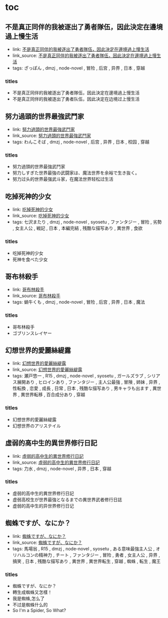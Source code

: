 # toc

## 不是真正同伴的我被逐出了勇者隊伍，因此決定在邊境過上慢生活

- link: [不是真正同伴的我被逐出了勇者隊伍，因此決定在邊境過上慢生活](%E4%B8%8D%E6%98%AF%E7%9C%9F%E6%AD%A3%E5%90%8C%E4%BC%B4%E7%9A%84%E6%88%91%E8%A2%AB%E9%80%90%E5%87%BA%E4%BA%86%E5%8B%87%E8%80%85%E9%9A%8A%E4%BC%8D%EF%BC%8C%E5%9B%A0%E6%AD%A4%E6%B1%BA%E5%AE%9A%E5%9C%A8%E9%82%8A%E5%A2%83%E9%81%8E%E4%B8%8A%E6%85%A2%E7%94%9F%E6%B4%BB/)
- link_source: [不是真正同伴的我被逐出了勇者隊伍，因此決定在邊境過上慢生活](../dmzj/%E4%B8%8D%E6%98%AF%E7%9C%9F%E6%AD%A3%E5%90%8C%E4%BC%B4%E7%9A%84%E6%88%91%E8%A2%AB%E9%80%90%E5%87%BA%E4%BA%86%E5%8B%87%E8%80%85%E9%9A%8A%E4%BC%8D%EF%BC%8C%E5%9B%A0%E6%AD%A4%E6%B1%BA%E5%AE%9A%E5%9C%A8%E9%82%8A%E5%A2%83%E9%81%8E%E4%B8%8A%E6%85%A2%E7%94%9F%E6%B4%BB/)
- tags: ざっぽん , dmzj , node-novel , 冒险 , 后宫 , 异界 , 日本 , 穿越

### titles

- 不是真正同伴的我被逐出了勇者隊伍，因此決定在邊境過上慢生活
- 不是真正同伴的我被逐出了勇者队伍，因此决定在边境过上慢生活

## 努力過頭的世界最強武鬥家

- link: [努力過頭的世界最強武鬥家](%E5%8A%AA%E5%8A%9B%E9%81%8E%E9%A0%AD%E7%9A%84%E4%B8%96%E7%95%8C%E6%9C%80%E5%BC%B7%E6%AD%A6%E9%AC%A5%E5%AE%B6/)
- link_source: [努力過頭的世界最強武鬥家](../dmzj/%E5%8A%AA%E5%8A%9B%E9%81%8E%E9%A0%AD%E7%9A%84%E4%B8%96%E7%95%8C%E6%9C%80%E5%BC%B7%E6%AD%A6%E9%AC%A5%E5%AE%B6/)
- tags: わんこそば , dmzj , node-novel , 后宫 , 异界 , 日本 , 校园 , 穿越

### titles

- 努力過頭的世界最強武鬥家
- 努力しすぎた世界最強の武闘家は、魔法世界を余裕で生き抜く。
- 努力过头的世界最强武斗家，在魔法世界轻松过生活

## 吃掉死神的少女

- link: [吃掉死神的少女](%E5%90%83%E6%8E%89%E6%AD%BB%E7%A5%9E%E7%9A%84%E5%B0%91%E5%A5%B3/)
- link_source: [吃掉死神的少女](../dmzj/%E5%90%83%E6%8E%89%E6%AD%BB%E7%A5%9E%E7%9A%84%E5%B0%91%E5%A5%B3/)
- tags: 七沢またり , dmzj , node-novel , syosetu , ファンタジー , 冒险 , 劣勢 , 女主人公 , 戦記 , 日本 , 本編完結 , 残酷な描写あり , 異世界 , 食欲

### titles

- 吃掉死神的少女
- 死神を食べた少女

## 哥布林殺手

- link: [哥布林殺手](%E5%93%A5%E5%B8%83%E6%9E%97%E6%AE%BA%E6%89%8B/)
- link_source: [哥布林殺手](../dmzj/%E5%93%A5%E5%B8%83%E6%9E%97%E6%AE%BA%E6%89%8B/)
- tags: 蝸牛くも , dmzj , node-novel , 冒险 , 后宫 , 异界 , 日本 , 魔法

### titles

- 哥布林殺手
- ゴブリンスレイヤー

## 幻想世界的愛麗絲緹露

- link: [幻想世界的愛麗絲緹露](%E5%B9%BB%E6%83%B3%E4%B8%96%E7%95%8C%E7%9A%84%E6%84%9B%E9%BA%97%E7%B5%B2%E7%B7%B9%E9%9C%B2/)
- link_source: [幻想世界的愛麗絲緹露](../dmzj/%E5%B9%BB%E6%83%B3%E4%B8%96%E7%95%8C%E7%9A%84%E6%84%9B%E9%BA%97%E7%B5%B2%E7%B7%B9%E9%9C%B2/)
- tags: 瀬戸悠一 , R15 , dmzj , node-novel , syosetu , ガールズラブ , シリアス展開あり , ヒロインあり , ファンタジー , 主人公最強 , 冒険 , 姉妹 , 异界 , 性転換 , 恋愛 , 成長 , 日常 , 日本 , 残酷な描写あり , 男キャラも出ます , 異世界 , 異世界転移 , 百合成分あり , 穿越

### titles

- 幻想世界的愛麗絲緹露
- 幻想世界のアリステイル

## 虛弱的高中生的異世界修行日記

- link: [虛弱的高中生的異世界修行日記](%E8%99%9B%E5%BC%B1%E7%9A%84%E9%AB%98%E4%B8%AD%E7%94%9F%E7%9A%84%E7%95%B0%E4%B8%96%E7%95%8C%E4%BF%AE%E8%A1%8C%E6%97%A5%E8%A8%98/)
- link_source: [虛弱的高中生的異世界修行日記](../dmzj/%E8%99%9B%E5%BC%B1%E7%9A%84%E9%AB%98%E4%B8%AD%E7%94%9F%E7%9A%84%E7%95%B0%E4%B8%96%E7%95%8C%E4%BF%AE%E8%A1%8C%E6%97%A5%E8%A8%98/)
- tags: 力水 , dmzj , node-novel , 异界 , 日本 , 穿越

### titles

- 虛弱的高中生的異世界修行日記
- 虚弱高校生が世界最強となるまでの異世界武者修行日誌
- 虚弱的高中生的异世界修行日记

## 蜘蛛ですが、なにか？

- link: [蜘蛛ですが、なにか？](%E8%9C%98%E8%9B%9B%E3%81%A7%E3%81%99%E3%81%8C%E3%80%81%E3%81%AA%E3%81%AB%E3%81%8B%EF%BC%9F/)
- link_source: [蜘蛛ですが、なにか？](../dmzj/%E8%9C%98%E8%9B%9B%E3%81%A7%E3%81%99%E3%81%8C%E3%80%81%E3%81%AA%E3%81%AB%E3%81%8B%EF%BC%9F/)
- tags: 馬場翁 , R15 , dmzj , node-novel , syosetu , ある意味最強主人公 , オリハルコンの精神力 , チート , ファンタジー , 冒险 , 勇者 , 女主人公 , 异界 , 搞笑 , 日本 , 残酷な描写あり , 異世界 , 異世界転生 , 穿越 , 蜘蛛 , 転生 , 魔王

### titles

- 蜘蛛ですが、なにか？
- 轉生成蜘蛛又怎樣！
- 我是蜘蛛,怎么了
- 不过是蜘蛛什么的
- So I'm a Spider, So What?
